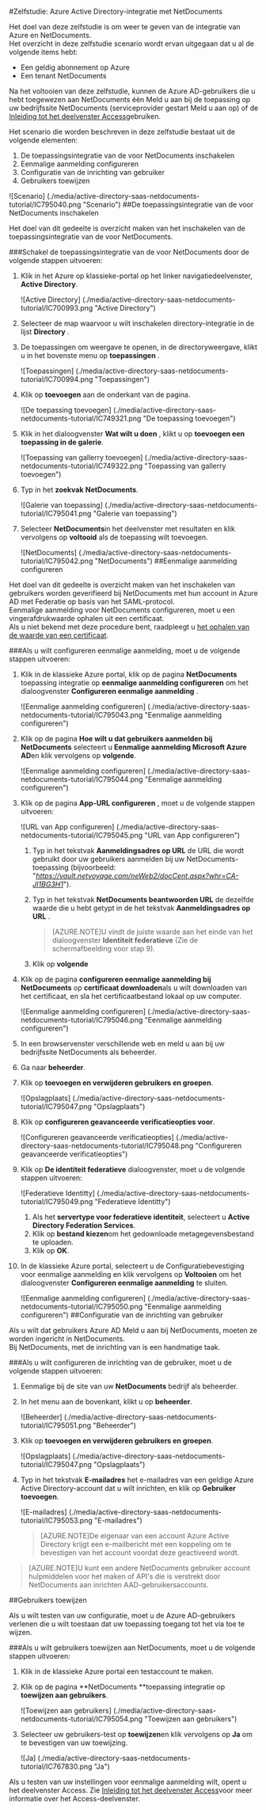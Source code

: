 <properties 
    pageTitle="Zelfstudie: Azure Active Directory-integratie met NetDocuments | Microsoft Azure" 
    description="Meer informatie over het gebruiken van NetDocuments met Azure Active Directory om in te schakelen voor eenmalige aanmelding, geautomatiseerde inrichting en meer!" 
    services="active-directory" 
    authors="jeevansd"  
    documentationCenter="na" 
    manager="femila"/>
<tags 
    ms.service="active-directory" 
    ms.devlang="na" 
    ms.topic="article" 
    ms.tgt_pltfrm="na" 
    ms.workload="identity" 
    ms.date="09/29/2016" 
    ms.author="jeedes" />

#<a name="tutorial-azure-active-directory-integration-with-netdocuments"></a>Zelfstudie: Azure Active Directory-integratie met NetDocuments
  
Het doel van deze zelfstudie is om weer te geven van de integratie van Azure en NetDocuments.  
Het overzicht in deze zelfstudie scenario wordt ervan uitgegaan dat u al de volgende items hebt:

-   Een geldig abonnement op Azure
-   Een tenant NetDocuments
  
Na het voltooien van deze zelfstudie, kunnen de Azure AD-gebruikers die u hebt toegewezen aan NetDocuments één Meld u aan bij de toepassing op uw bedrijfssite NetDocuments (serviceprovider gestart Meld u aan op) of de [Inleiding tot het deelvenster Access](active-directory-saas-access-panel-introduction.md)gebruiken.
  
Het scenario die worden beschreven in deze zelfstudie bestaat uit de volgende elementen:

1.  De toepassingsintegratie van de voor NetDocuments inschakelen
2.  Eenmalige aanmelding configureren
3.  Configuratie van de inrichting van gebruiker
4.  Gebruikers toewijzen

![Scenario] (./media/active-directory-saas-netdocuments-tutorial/IC795040.png "Scenario")
##<a name="enabling-the-application-integration-for-netdocuments"></a>De toepassingsintegratie van de voor NetDocuments inschakelen
  
Het doel van dit gedeelte is overzicht maken van het inschakelen van de toepassingsintegratie van de voor NetDocuments.

###<a name="to-enable-the-application-integration-for-netdocuments-perform-the-following-steps"></a>Schakel de toepassingsintegratie van de voor NetDocuments door de volgende stappen uitvoeren:

1.  Klik in het Azure op klassieke-portal op het linker navigatiedeelvenster, **Active Directory**.

    ![Active Directory] (./media/active-directory-saas-netdocuments-tutorial/IC700993.png "Active Directory")

2.  Selecteer de map waarvoor u wilt inschakelen directory-integratie in de lijst **Directory** .

3.  De toepassingen om weergave te openen, in de directoryweergave, klikt u in het bovenste menu op **toepassingen** .

    ![Toepassingen] (./media/active-directory-saas-netdocuments-tutorial/IC700994.png "Toepassingen")

4.  Klik op **toevoegen** aan de onderkant van de pagina.

    ![De toepassing toevoegen] (./media/active-directory-saas-netdocuments-tutorial/IC749321.png "De toepassing toevoegen")

5.  Klik in het dialoogvenster **Wat wilt u doen** , klikt u op **toevoegen een toepassing in de galerie**.

    ![Toepassing van gallerry toevoegen] (./media/active-directory-saas-netdocuments-tutorial/IC749322.png "Toepassing van gallerry toevoegen")

6.  Typ in het **zoekvak** **NetDocuments**.

    ![Galerie van toepassing] (./media/active-directory-saas-netdocuments-tutorial/IC795041.png "Galerie van toepassing")

7.  Selecteer **NetDocuments**in het deelvenster met resultaten en klik vervolgens op **voltooid** als de toepassing wilt toevoegen.

    ![NetDocuments] (./media/active-directory-saas-netdocuments-tutorial/IC795042.png "NetDocuments")
##<a name="configuring-single-sign-on"></a>Eenmalige aanmelding configureren
  
Het doel van dit gedeelte is overzicht maken van het inschakelen van gebruikers worden geverifieerd bij NetDocuments met hun account in Azure AD met Federatie op basis van het SAML-protocol.  
Eenmalige aanmelding voor NetDocuments configureren, moet u een vingerafdrukwaarde ophalen uit een certificaat.  
Als u niet bekend met deze procedure bent, raadpleegt u [het ophalen van de waarde van een certificaat](http://youtu.be/YKQF266SAxI).

###<a name="to-configure-single-sign-on-perform-the-following-steps"></a>Als u wilt configureren eenmalige aanmelding, moet u de volgende stappen uitvoeren:

1.  Klik in de klassieke Azure portal, klik op de pagina **NetDocuments** toepassing integratie op **eenmalige aanmelding configureren** om het dialoogvenster **Configureren eenmalige aanmelding** .

    ![Eenmalige aanmelding configureren] (./media/active-directory-saas-netdocuments-tutorial/IC795043.png "Eenmalige aanmelding configureren")

2.  Klik op de pagina **Hoe wilt u dat gebruikers aanmelden bij NetDocuments** selecteert u **Eenmalige aanmelding Microsoft Azure AD**en klik vervolgens op **volgende**.

    ![Eenmalige aanmelding configureren] (./media/active-directory-saas-netdocuments-tutorial/IC795044.png "Eenmalige aanmelding configureren")

3.  Klik op de pagina **App-URL configureren** , moet u de volgende stappen uitvoeren:

    ![URL van App configureren] (./media/active-directory-saas-netdocuments-tutorial/IC795045.png "URL van App configureren")

    1.  Typ in het tekstvak **Aanmeldingsadres op URL** de URL die wordt gebruikt door uw gebruikers aanmelden bij uw NetDocuments-toepassing (bijvoorbeeld: "*https://vault.netvoyage.com/neWeb2/docCent.aspx?whr=CA-JI1BG3H1*").
    2.  Typ in het tekstvak **NetDocuments beantwoorden URL** de dezelfde waarde die u hebt getypt in de het tekstvak **Aanmeldingsadres op URL** .  

        >[AZURE.NOTE]U vindt de juiste waarde aan het einde van het dialoogvenster **Identiteit federatieve** (Zie de schermafbeelding voor stap 9).

    3.  Klik op **volgende**

4.  Klik op de pagina **configureren eenmalige aanmelding bij NetDocuments** op **certificaat downloaden**als u wilt downloaden van het certificaat, en sla het certificaatbestand lokaal op uw computer.

    ![Eenmalige aanmelding configureren] (./media/active-directory-saas-netdocuments-tutorial/IC795046.png "Eenmalige aanmelding configureren")

5.  In een browservenster verschillende web en meld u aan bij uw bedrijfssite NetDocuments als beheerder.

6.  Ga naar **beheerder**.

7.  Klik op **toevoegen en verwijderen gebruikers en groepen**.

    ![Opslagplaats] (./media/active-directory-saas-netdocuments-tutorial/IC795047.png "Opslagplaats")

8.  Klik op **configureren geavanceerde verificatieopties voor**.

    ![Configureren geavanceerde verificatieopties] (./media/active-directory-saas-netdocuments-tutorial/IC795048.png "Configureren geavanceerde verificatieopties")

9.  Klik op **De identiteit federatieve** dialoogvenster, moet u de volgende stappen uitvoeren:

    ![Federatieve Identitty] (./media/active-directory-saas-netdocuments-tutorial/IC795049.png "Federatieve Identitty")

    1.  Als het **servertype voor federatieve identiteit**, selecteert u **Active Directory Federation Services**.
    2.  Klik op **bestand kiezen**om het gedownloade metagegevensbestand te uploaden.
    3.  Klik op **OK**.

10. In de klassieke Azure portal, selecteert u de Configuratiebevestiging voor eenmalige aanmelding en klik vervolgens op **Voltooien** om het dialoogvenster **Configureren eenmalige aanmelding** te sluiten.

    ![Eenmalige aanmelding configureren] (./media/active-directory-saas-netdocuments-tutorial/IC795050.png "Eenmalige aanmelding configureren")
##<a name="configuring-user-provisioning"></a>Configuratie van de inrichting van gebruiker
  
Als u wilt dat gebruikers Azure AD Meld u aan bij NetDocuments, moeten ze worden ingericht in NetDocuments.  
Bij NetDocuments, met de inrichting van is een handmatige taak.

###<a name="to-configure-user-provisioning-perform-the-following-steps"></a>Als u wilt configureren de inrichting van de gebruiker, moet u de volgende stappen uitvoeren:

1.  Eenmalige bij de site van uw **NetDocuments** bedrijf als beheerder.

2.  In het menu aan de bovenkant, klikt u op **beheerder**.

    ![Beheerder] (./media/active-directory-saas-netdocuments-tutorial/IC795051.png "Beheerder")

3.  Klik op **toevoegen en verwijderen gebruikers en groepen**.

    ![Opslagplaats] (./media/active-directory-saas-netdocuments-tutorial/IC795047.png "Opslagplaats")

4.  Typ in het tekstvak **E-mailadres** het e-mailadres van een geldige Azure Active Directory-account dat u wilt inrichten, en klik op **Gebruiker toevoegen**.

    ![E-mailadres] (./media/active-directory-saas-netdocuments-tutorial/IC795053.png "E-mailadres")

    >[AZURE.NOTE]De eigenaar van een account Azure Active Directory krijgt een e-mailbericht met een koppeling om te bevestigen van het account voordat deze geactiveerd wordt.

>[AZURE.NOTE]U kunt een andere NetDocuments gebruiker account hulpmiddelen voor het maken of API's die is verstrekt door NetDocuments aan inrichten AAD-gebruikersaccounts.

##<a name="assigning-users"></a>Gebruikers toewijzen
  
Als u wilt testen van uw configuratie, moet u de Azure AD-gebruikers verlenen die u wilt toestaan dat uw toepassing toegang tot het via toe te wijzen.

###<a name="to-assign-users-to-netdocuments-perform-the-following-steps"></a>Als u wilt gebruikers toewijzen aan NetDocuments, moet u de volgende stappen uitvoeren:

1.  Klik in de klassieke Azure portal een testaccount te maken.

2.  Klik op de pagina **NetDocuments **toepassing integratie op **toewijzen aan gebruikers**.

    ![Toewijzen aan gebruikers] (./media/active-directory-saas-netdocuments-tutorial/IC795054.png "Toewijzen aan gebruikers")

3.  Selecteer uw gebruikers-test op **toewijzen**en klik vervolgens op **Ja** om te bevestigen van uw toewijzing.

    ![Ja] (./media/active-directory-saas-netdocuments-tutorial/IC767830.png "Ja")
  
Als u testen van uw instellingen voor eenmalige aanmelding wilt, opent u het deelvenster Access. Zie [Inleiding tot het deelvenster Access](active-directory-saas-access-panel-introduction.md)voor meer informatie over het Access-deelvenster.